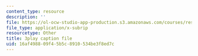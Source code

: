 ```yaml
---
content_type: resource
description: ''
file: https://ol-ocw-studio-app-production.s3.amazonaws.com/courses/res-2-002-finite-element-procedures-for-solids-and-structures-spring-2010/16af498809f45b5c8910534be3f8ed7c_E2HglWZcfKw.vtt
file_type: application/x-subrip
resourcetype: Other
title: 3play caption file
uid: 16af4988-09f4-5b5c-8910-534be3f8ed7c
---
```

